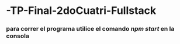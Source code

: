 # -TP-Final-2doCuatri-Fullstack

### para correr el programa utilice el comando _npm start_ en la consola
